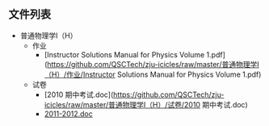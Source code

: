 

## 文件列表

- 普通物理学Ⅰ（H）
    - 作业
        - [Instructor Solutions Manual for Physics Volume 1.pdf](https://github.com/QSCTech/zju-icicles/raw/master/普通物理学Ⅰ（H）/作业/Instructor Solutions Manual for Physics Volume 1.pdf)
    - 试卷
        - [2010 期中考试.doc](https://github.com/QSCTech/zju-icicles/raw/master/普通物理学Ⅰ（H）/试卷/2010 期中考试.doc)
        - [2011-2012.doc](https://github.com/QSCTech/zju-icicles/raw/master/普通物理学Ⅰ（H）/试卷/2011-2012.doc)
